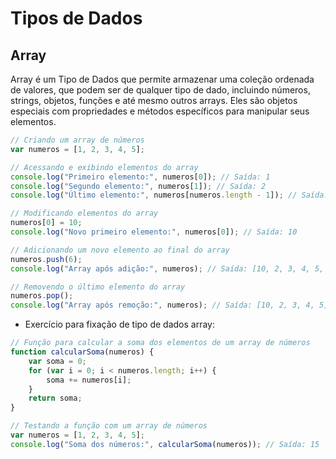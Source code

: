 # Tipos de Dados
## Array
Array é um Tipo de Dados que permite armazenar uma coleção ordenada de valores, que podem ser de qualquer tipo de dado, incluindo números, strings, objetos, funções e até mesmo outros arrays. Eles são objetos especiais com propriedades e métodos específicos para manipular seus elementos.

```js
// Criando um array de números
var numeros = [1, 2, 3, 4, 5];

// Acessando e exibindo elementos do array
console.log("Primeiro elemento:", numeros[0]); // Saída: 1
console.log("Segundo elemento:", numeros[1]); // Saída: 2
console.log("Último elemento:", numeros[numeros.length - 1]); // Saída: 5

// Modificando elementos do array
numeros[0] = 10;
console.log("Novo primeiro elemento:", numeros[0]); // Saída: 10

// Adicionando um novo elemento ao final do array
numeros.push(6);
console.log("Array após adição:", numeros); // Saída: [10, 2, 3, 4, 5, 6]

// Removendo o último elemento do array
numeros.pop();
console.log("Array após remoção:", numeros); // Saída: [10, 2, 3, 4, 5]
```

- Exercício para fixação de tipo de dados array:
```javascript
// Função para calcular a soma dos elementos de um array de números
function calcularSoma(numeros) {
    var soma = 0;
    for (var i = 0; i < numeros.length; i++) {
        soma += numeros[i];
    }
    return soma;
}

// Testando a função com um array de números
var numeros = [1, 2, 3, 4, 5];
console.log("Soma dos números:", calcularSoma(numeros)); // Saída: 15
```